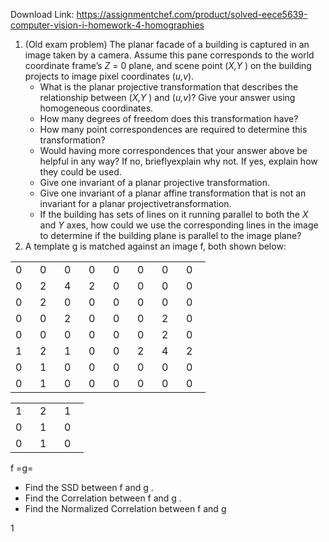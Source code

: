 Download Link: https://assignmentchef.com/product/solved-eece5639-computer-vision-i-homework-4-homographies
<br>
<ol>

 <li>(Old exam problem) The planar facade of a building is captured in an image taken by a camera. Assume this pane corresponds to the world coordinate frame’s <em>Z </em>= 0 plane, and scene point (<em>X,Y </em>) on the building projects to image pixel coordinates (<em>u,v</em>).

  <ul>

   <li>What is the planar projective transformation that describes the relationship between (<em>X,Y </em>) and (<em>u,v</em>)? Give your answer using homogeneous coordinates.</li>

   <li>How many degrees of freedom does this transformation have?</li>

   <li>How many point correspondences are required to determine this transformation?</li>

   <li>Would having more correspondences that your answer above be helpful in any way? If no, brieflyexplain why not. If yes, explain how they could be used.</li>

   <li>Give one invariant of a planar projective transformation.</li>

   <li>Give one invariant of a planar affine transformation that is not an invariant for a planar projectivetransformation.</li>

   <li>If the building has sets of lines on it running parallel to both the <em>X </em>and <em>Y </em>axes, how could we use the corresponding lines in the image to determine if the building plane is parallel to the image plane?</li>

  </ul></li>

 <li>A template g is matched against an image f, both shown below:</li>

</ol>

<table width="186">

 <tbody>

  <tr>

   <td width="23">0</td>

   <td width="23">0</td>

   <td width="23">0</td>

   <td width="23">0</td>

   <td width="23">0</td>

   <td width="23">0</td>

   <td width="23">0</td>

   <td width="23">0</td>

  </tr>

  <tr>

   <td width="23">0</td>

   <td width="23">2</td>

   <td width="23">4</td>

   <td width="23">2</td>

   <td width="23">0</td>

   <td width="23">0</td>

   <td width="23">0</td>

   <td width="23">0</td>

  </tr>

  <tr>

   <td width="23">0</td>

   <td width="23">2</td>

   <td width="23">0</td>

   <td width="23">0</td>

   <td width="23">0</td>

   <td width="23">0</td>

   <td width="23">0</td>

   <td width="23">0</td>

  </tr>

  <tr>

   <td width="23">0</td>

   <td width="23">0</td>

   <td width="23">2</td>

   <td width="23">0</td>

   <td width="23">0</td>

   <td width="23">0</td>

   <td width="23">2</td>

   <td width="23">0</td>

  </tr>

  <tr>

   <td width="23">0</td>

   <td width="23">0</td>

   <td width="23">0</td>

   <td width="23">0</td>

   <td width="23">0</td>

   <td width="23">0</td>

   <td width="23">2</td>

   <td width="23">0</td>

  </tr>

  <tr>

   <td width="23">1</td>

   <td width="23">2</td>

   <td width="23">1</td>

   <td width="23">0</td>

   <td width="23">0</td>

   <td width="23">2</td>

   <td width="23">4</td>

   <td width="23">2</td>

  </tr>

  <tr>

   <td width="23">0</td>

   <td width="23">1</td>

   <td width="23">0</td>

   <td width="23">0</td>

   <td width="23">0</td>

   <td width="23">0</td>

   <td width="23">0</td>

   <td width="23">0</td>

  </tr>

  <tr>

   <td width="23">0</td>

   <td width="23">1</td>

   <td width="23">0</td>

   <td width="23">0</td>

   <td width="23">0</td>

   <td width="23">0</td>

   <td width="23">0</td>

   <td width="23">0</td>

  </tr>

 </tbody>

</table>

<table width="70">

 <tbody>

  <tr>

   <td width="23">1</td>

   <td width="23">2</td>

   <td width="23">1</td>

  </tr>

  <tr>

   <td width="23">0</td>

   <td width="23">1</td>

   <td width="23">0</td>

  </tr>

  <tr>

   <td width="23">0</td>

   <td width="23">1</td>

   <td width="23">0</td>

  </tr>

 </tbody>

</table>

f =g=

<ul>

 <li>Find the SSD between f and g .</li>

 <li>Find the Correlation between f and g .</li>

 <li>Find the Normalized Correlation between f and g</li>

</ul>

1